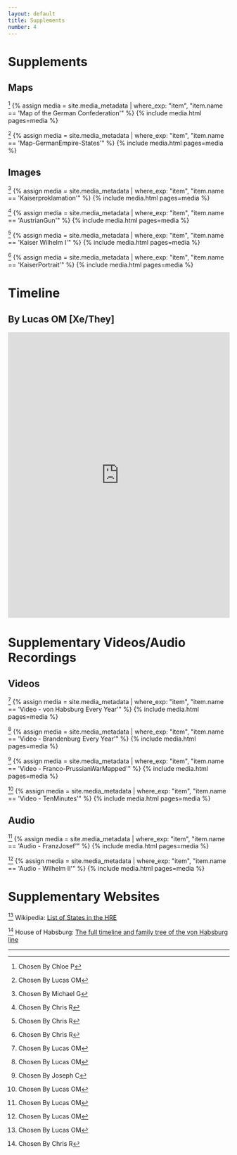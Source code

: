 ```yaml
---
layout: default
title: Supplements
number: 4
---
```


# Supplements

## Maps

[^1]
{% assign media = site.media_metadata | where_exp: "item", "item.name == 'Map of the German Confederation'" %}
{% include media.html pages=media %} 

[^2]
{% assign media = site.media_metadata | where_exp: "item", "item.name == 'Map-GermanEmpire-States'" %}
{% include media.html pages=media %} 

## Images

[^3]
{% assign media = site.media_metadata | where_exp: "item", "item.name == 'Kaiserproklamation'" %}
{% include media.html pages=media %} 

[^4]
{% assign media = site.media_metadata | where_exp: "item", "item.name == 'AustrianGun'" %}
{% include media.html pages=media %} 

[^5]
{% assign media = site.media_metadata | where_exp: "item", "item.name == 'Kaiser Wilhelm I'" %}
{% include media.html pages=media %} 

[^6]
{% assign media = site.media_metadata | where_exp: "item", "item.name == 'KaiserPortrait'" %}
{% include media.html pages=media %} 

# Timeline
## By Lucas OM [Xe/They]

<iframe class='timeline-iframe' src='https://cdn.knightlab.com/libs/timeline3/latest/embed/index.html?source=1xQuV5EhFV3Frzm7SuxZJSq9i0Aa6XIlyKKJE1y-2MPQ&font=Default&lang=en&initial_zoom=2&height=650' width='100%' height='650' webkitallowfullscreen mozallowfullscreen allowfullscreen frameborder='0'></iframe>

# Supplementary Videos/Audio Recordings

## Videos

[^7]
{% assign media = site.media_metadata | where_exp: "item", "item.name == 'Video - von Habsburg Every Year'" %}
{% include media.html pages=media %} 

[^8]
{% assign media = site.media_metadata | where_exp: "item", "item.name == 'Video - Brandenburg Every Year'" %}
{% include media.html pages=media %} 

[^9]
{% assign media = site.media_metadata | where_exp: "item", "item.name == 'Video - Franco-PrussianWarMapped'" %}
{% include media.html pages=media %} 

[^10]
{% assign media = site.media_metadata | where_exp: "item", "item.name == 'Video - TenMinutes'" %}
{% include media.html pages=media %} 

## Audio

[^11]
{% assign media = site.media_metadata | where_exp: "item", "item.name == 'Audio - FranzJosef'" %}
{% include media.html pages=media %} 

[^12]
{% assign media = site.media_metadata | where_exp: "item", "item.name == 'Audio - Wilhelm II'" %}
{% include media.html pages=media %} 

# Supplementary Websites

[^13]
Wikipedia: [List of States in the HRE](https://en.wikipedia.org/wiki/List_of_states_in_the_Holy_Roman_Empire) 

[^14]
House of Habsburg: [The full timeline and family tree of the von Habsburg line](https://habsburg.org/family-history/extended-family-tree/?lang=en) 

***

[^1]: Chosen By Chloe P
[^2]: Chosen By Lucas OM
[^3]: Chosen By Michael G
[^4]: Chosen By Chris R
[^5]: Chosen By Chris R
[^6]: Chosen By Chris R
[^7]: Chosen By Lucas OM
[^8]: Chosen By Lucas OM
[^9]: Chosen By Joseph C
[^10]: Chosen By Lucas OM
[^11]: Chosen By Lucas OM
[^12]: Chosen By Lucas OM
[^13]: Chosen By Lucas OM
[^14]: Chosen By Chris R
